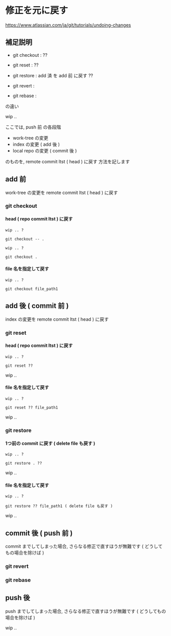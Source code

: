 
# 修正を元に戻す


https://www.atlassian.com/ja/git/tutorials/undoing-changes


## 補足説明

- git checkout : ??
- git reset    : ??
- git restore  : add 済 を add 前 に戻す ??

- git revert   : 
- git rebase   : 

の違い

wip ..


ここでは, push 前 の各段階

- work-tree の変更
- index の変更 ( add 後 )
- local repo の変更 ( commit 後 )

のものを, remote commit ltst ( head ) に戻す 方法を記します


## add 前

work-tree の変更を remote commit ltst ( head ) に戻す

### git checkout

#### head ( repo commit ltst ) に戻す

```
wip .. ?

git checkout -- .
```

```
wip .. ?

git checkout .
```


#### file 名を指定して戻す

```
wip .. ?

git checkout file_path1
```




## add 後 ( commit 前 )

index の変更を remote commit ltst ( head ) に戻す

### git reset

#### head ( repo commit ltst ) に戻す

```
wip .. ?

git reset ??
```
wip ..



#### file 名を指定して戻す

```
wip .. ?

git reset ?? file_path1
```
wip ..


### git restore

#### 1つ前の commit に戻す ( delete file も戻す )

```
wip .. ?

git restore . ??
```
wip ..


#### file 名を指定して戻す

```
wip .. ?

git restore ?? file_path1 ( delete file も戻す )
```
wip ..




## commit 後 ( push 前 )

commit までしてしまった場合, さらなる修正で直すほうが無難です
( どうしてもの場合を除けば )


### git revert

### git rebase




## push 後

push までしてしまった場合, さらなる修正で直すほうが無難です
( どうしてもの場合を除けば )

wip ..



